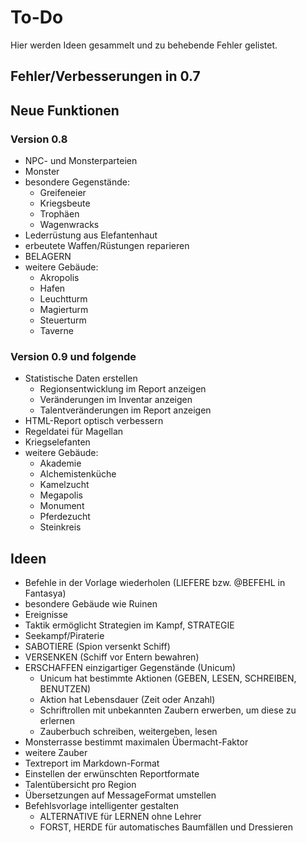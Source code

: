 # To-Do

Hier werden Ideen gesammelt und zu behebende Fehler gelistet.

## Fehler/Verbesserungen in 0.7


## Neue Funktionen

### Version 0.8

- NPC- und Monsterparteien
- Monster
- besondere Gegenstände:
  - Greifeneier
  - Kriegsbeute
  - Trophäen
  - Wagenwracks
- Lederrüstung aus Elefantenhaut
- erbeutete Waffen/Rüstungen reparieren
- BELAGERN
- weitere Gebäude:
  - Akropolis
  - Hafen
  - Leuchtturm
  - Magierturm
  - Steuerturm
  - Taverne

### Version 0.9 und folgende

- Statistische Daten erstellen
  - Regionsentwicklung im Report anzeigen
  - Veränderungen im Inventar anzeigen
  - Talentveränderungen im Report anzeigen
- HTML-Report optisch verbessern
- Regeldatei für Magellan
- Kriegselefanten
- weitere Gebäude:
  - Akademie
  - Alchemistenküche
  - Kamelzucht
  - Megapolis
  - Monument
  - Pferdezucht
  - Steinkreis

## Ideen

- Befehle in der Vorlage wiederholen (LIEFERE bzw. @BEFEHL in Fantasya)
- besondere Gebäude wie Ruinen
- Ereignisse
- Taktik ermöglicht Strategien im Kampf, STRATEGIE
- Seekampf/Piraterie
- SABOTIERE (Spion versenkt Schiff)
- VERSENKEN (Schiff vor Entern bewahren)
- ERSCHAFFEN einzigartiger Gegenstände (Unicum)
  - Unicum hat bestimmte Aktionen (GEBEN, LESEN, SCHREIBEN, BENUTZEN)
  - Aktion hat Lebensdauer (Zeit oder Anzahl)
  - Schriftrollen mit unbekannten Zaubern erwerben, um diese zu erlernen
  - Zauberbuch schreiben, weitergeben, lesen
- Monsterrasse bestimmt maximalen Übermacht-Faktor
- weitere Zauber
- Textreport im Markdown-Format
- Einstellen der erwünschten Reportformate
- Talentübersicht pro Region
- Übersetzungen auf MessageFormat umstellen
- Befehlsvorlage intelligenter gestalten
  - ALTERNATIVE für LERNEN ohne Lehrer
  - FORST, HERDE für automatisches Baumfällen und Dressieren
